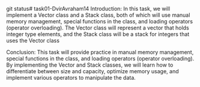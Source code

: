 
git status# task01-DvirAvraham14
Introduction:
In this task, we will implement a Vector class and a Stack class, both of which will use manual memory management, 
special functions in the class, and loading operators (operator overloading). The Vector class will represent a vector
that holds integer type elements, and the Stack class will be a stack for integers that uses the Vector class

Conclusion:
This task will provide practice in manual memory management, special functions in the class, and loading operators 
(operator overloading). By implementing the Vector and Stack classes, we will learn how to differentiate between size
and capacity, optimize memory usage, and implement various operators to manipulate the data.